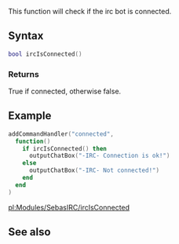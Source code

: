 This function will check if the irc bot is connected.

Syntax
------

``` lua
bool ircIsConnected()
```

### Returns

True if connected, otherwise false.

Example
-------

``` lua
addCommandHandler("connected",
  function()
    if ircIsConnected() then
      outputChatBox("-IRC- Connection is ok!")
    else
      outputChatBox("-IRC- Not connected!")
    end
  end
)
```

[pl:Modules/SebasIRC/ircIsConnected](/docs/pl:modules/sebasirc/ircisconnected.md "wikilink")

See also
--------
